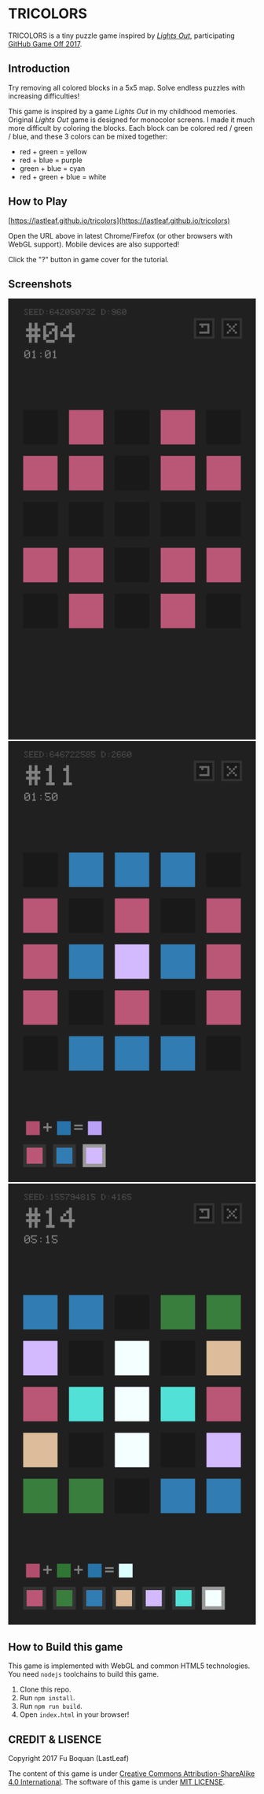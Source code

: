 # TRICOLORS

TRICOLORS is a tiny puzzle game inspired by [*Lights Out*](https://en.wikipedia.org/wiki/Lights_Out_(game)), participating [GitHub Game Off 2017](https://itch.io/jam/game-off-2017).

## Introduction

Try removing all colored blocks in a 5x5 map. Solve endless puzzles with increasing difficulties!

This game is inspired by a game *Lights Out* in my childhood memories. Original *Lights Out* game is designed for monocolor screens. I made it much more difficult by coloring the blocks. Each block can be colored red / green / blue, and these 3 colors can be mixed together:

* red + green = yellow
* red + blue = purple
* green + blue = cyan
* red + green + blue = white

## How to Play

[https://lastleaf.github.io/tricolors](https://lastleaf.github.io/tricolors)

Open the URL above in latest Chrome/Firefox (or other browsers with WebGL support). Mobile devices are also supported!

Click the "?" button in game cover for the tutorial.

## Screenshots

![f](screenshots/1.png)
![f](screenshots/2.png)
![f](screenshots/3.png)

## How to Build this game

This game is implemented with WebGL and common HTML5 technologies. You need `nodejs` toolchains to build this game.

1. Clone this repo.
1. Run `npm install`.
1. Run `npm run build`.
1. Open `index.html` in your browser!

## CREDIT & LISENCE

Copyright 2017 Fu Boquan (LastLeaf)

The content of this game is under [Creative Commons Attribution-ShareAlike 4.0 International](https://creativecommons.org/licenses/by-sa/4.0/). The software of this game is under [MIT LICENSE](https://opensource.org/licenses/mit-license.html).
